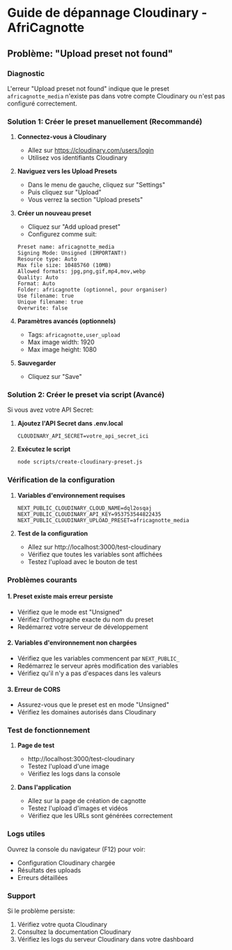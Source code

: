# Guide de dépannage Cloudinary - AfriCagnotte

## Problème: "Upload preset not found"

### Diagnostic
L'erreur "Upload preset not found" indique que le preset `africagnotte_media` n'existe pas dans votre compte Cloudinary ou n'est pas configuré correctement.

### Solution 1: Créer le preset manuellement (Recommandé)

1. **Connectez-vous à Cloudinary**
   - Allez sur https://cloudinary.com/users/login
   - Utilisez vos identifiants Cloudinary

2. **Naviguez vers les Upload Presets**
   - Dans le menu de gauche, cliquez sur "Settings"
   - Puis cliquez sur "Upload"
   - Vous verrez la section "Upload presets"

3. **Créer un nouveau preset**
   - Cliquez sur "Add upload preset"
   - Configurez comme suit:

   ```
   Preset name: africagnotte_media
   Signing Mode: Unsigned (IMPORTANT!)
   Resource type: Auto
   Max file size: 10485760 (10MB)
   Allowed formats: jpg,png,gif,mp4,mov,webp
   Quality: Auto
   Format: Auto
   Folder: africagnotte (optionnel, pour organiser)
   Use filename: true
   Unique filename: true
   Overwrite: false
   ```

4. **Paramètres avancés (optionnels)**
   - Tags: `africagnotte,user_upload`
   - Max image width: 1920
   - Max image height: 1080

5. **Sauvegarder**
   - Cliquez sur "Save"

### Solution 2: Créer le preset via script (Avancé)

Si vous avez votre API Secret:

1. **Ajoutez l'API Secret dans .env.local**
   ```
   CLOUDINARY_API_SECRET=votre_api_secret_ici
   ```

2. **Exécutez le script**
   ```bash
   node scripts/create-cloudinary-preset.js
   ```

### Vérification de la configuration

1. **Variables d'environnement requises**
   ```
   NEXT_PUBLIC_CLOUDINARY_CLOUD_NAME=dql2osqaj
   NEXT_PUBLIC_CLOUDINARY_API_KEY=953753544822435
   NEXT_PUBLIC_CLOUDINARY_UPLOAD_PRESET=africagnotte_media
   ```

2. **Test de la configuration**
   - Allez sur http://localhost:3000/test-cloudinary
   - Vérifiez que toutes les variables sont affichées
   - Testez l'upload avec le bouton de test

### Problèmes courants

#### 1. Preset existe mais erreur persiste
- Vérifiez que le mode est "Unsigned"
- Vérifiez l'orthographe exacte du nom du preset
- Redémarrez votre serveur de développement

#### 2. Variables d'environnement non chargées
- Vérifiez que les variables commencent par `NEXT_PUBLIC_`
- Redémarrez le serveur après modification des variables
- Vérifiez qu'il n'y a pas d'espaces dans les valeurs

#### 3. Erreur de CORS
- Assurez-vous que le preset est en mode "Unsigned"
- Vérifiez les domaines autorisés dans Cloudinary

### Test de fonctionnement

1. **Page de test**
   - http://localhost:3000/test-cloudinary
   - Testez l'upload d'une image
   - Vérifiez les logs dans la console

2. **Dans l'application**
   - Allez sur la page de création de cagnotte
   - Testez l'upload d'images et vidéos
   - Vérifiez que les URLs sont générées correctement

### Logs utiles

Ouvrez la console du navigateur (F12) pour voir:
- Configuration Cloudinary chargée
- Résultats des uploads
- Erreurs détaillées

### Support

Si le problème persiste:
1. Vérifiez votre quota Cloudinary
2. Consultez la documentation Cloudinary
3. Vérifiez les logs du serveur Cloudinary dans votre dashboard
